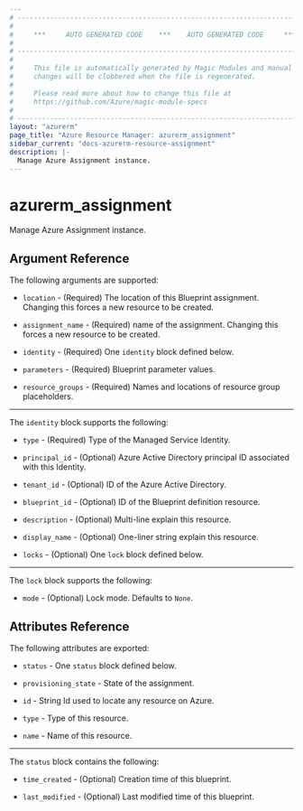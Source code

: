 ```yaml
---
# ----------------------------------------------------------------------------
#
#     ***     AUTO GENERATED CODE    ***    AUTO GENERATED CODE     ***
#
# ----------------------------------------------------------------------------
#
#     This file is automatically generated by Magic Modules and manual
#     changes will be clobbered when the file is regenerated.
#
#     Please read more about how to change this file at
#     https://github.com/Azure/magic-module-specs
#
# ----------------------------------------------------------------------------
layout: "azurerm"
page_title: "Azure Resource Manager: azurerm_assignment"
sidebar_current: "docs-azurerm-resource-assignment"
description: |-
  Manage Azure Assignment instance.
---
```


# azurerm_assignment

Manage Azure Assignment instance.


## Argument Reference

The following arguments are supported:

* `location` - (Required) The location of this Blueprint assignment. Changing this forces a new resource to be created.

* `assignment_name` - (Required) name of the assignment. Changing this forces a new resource to be created.

* `identity` - (Required) One `identity` block defined below.

* `parameters` - (Required) Blueprint parameter values.

* `resource_groups` - (Required) Names and locations of resource group placeholders.

---

The `identity` block supports the following:

* `type` - (Required) Type of the Managed Service Identity.

* `principal_id` - (Optional) Azure Active Directory principal ID associated with this Identity.

* `tenant_id` - (Optional) ID of the Azure Active Directory.

* `blueprint_id` - (Optional) ID of the Blueprint definition resource.

* `description` - (Optional) Multi-line explain this resource.

* `display_name` - (Optional) One-liner string explain this resource.

* `locks` - (Optional) One `lock` block defined below.

---

The `lock` block supports the following:

* `mode` - (Optional) Lock mode. Defaults to `None`.

## Attributes Reference

The following attributes are exported:

* `status` - One `status` block defined below.

* `provisioning_state` - State of the assignment.

* `id` - String Id used to locate any resource on Azure.

* `type` - Type of this resource.

* `name` - Name of this resource.


---

The `status` block contains the following:

* `time_created` - (Optional) Creation time of this blueprint.

* `last_modified` - (Optional) Last modified time of this blueprint.

